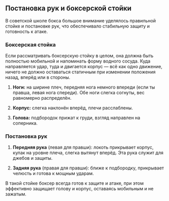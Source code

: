 ﻿
## Постановка рук и боксерской стойки
В советской школе бокса большое внимание уделялось правильной стойке и постановке рук, что обеспечивало стабильную защиту и готовность к атаке.

  

### Боксерская стойка

  

Если рассматривать боксерскую стойку в целом, она должна быть полностью мобильной и напоминать форму водного сосуда. Куда направляется удар, туда и двигается корпус — всё как одно движение, ничего не должно оставаться статичным при изменении положения назад, вперёд или в стороны.

1. **Ноги:** на ширине плеч, передняя нога немного впереди (если ты правша, левая нога спереди). Обе ноги слегка согнуты, вес равномерно распределён.

2. **Корпус:** слегка наклонён вперёд, плечи расслаблены.

3. **Голова:** подбородок прижат к груди, взгляд направлен на соперника.

  

### Постановка рук

1. **Передняя рука** (левая для правши): локоть прикрывает корпус, кулак на уровне плеча, слегка вытянут вперёд. Эта рука служит для джебов и защиты.

2. **Задняя рука** (правая для правши): ближе к подбородку, прикрывает челюсть и готова к мощным ударам.

  

В такой стойке боксер всегда готов к защите и атаке, при этом эффективно защищает голову и корпус, оставаясь мобильным и не зажатым.


